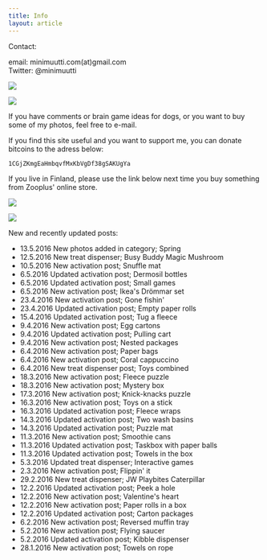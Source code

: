 ```yaml
---
title: Info
layout: article
---
```


Contact:

email: minimuutti.com(at)gmail.com<br/>
Twitter: @minimuutti

[![](https://dl.dropboxusercontent.com/sh/ea1wtnz7z734o12/AADN3gQnG6WMsOFYQTpumxJda/muut/Twitter%20logo_40.jpg)](https://twitter.com/minimuutti)

![](https://lh3.googleusercontent.com/rUi_U-5Iu5bgA0h60ykYVrw8kV3k10DMccmLkt_t2Vs=w245)

If you have comments or brain game ideas for dogs, or you want to buy some of my photos, feel free to e-mail. 

If you find this site useful and you want to support me, you can donate bitcoins to the adress below:

	1CGjZKmgEaHmbqvfMxKbVgDf38gSAKUgYa

If you live in Finland, please use the link below next time you buy something from Zooplus' online store.

![](https://dl.dropboxusercontent.com/sh/ea1wtnz7z734o12/AACCzL-JjXAN7IzVNYX9e1iCa/muut/minimute_.jpg)

[![](https://lh3.googleusercontent.com/MKwfsbFq7uu2wQQcpBMKzbeTWG_X6GHIw91FFzQ2LGw=w447)](http://clk.tradedoubler.com/click?p(210840)a(2526211)g(19927404)url(http://www.zooplus.fi/))

New and recently updated posts:

* 13.5.2016 New photos added in category; Spring
* 12.5.2016 New treat dispenser; Busy Buddy Magic Mushroom
* 10.5.2016 New activation post; Snuffle mat
* 6.5.2016 Updated activation post; Dermosil bottles
* 6.5.2016 Updated activation post; Small games
* 6.5.2016 New activation post; Ikea's Drömmar set
* 23.4.2016 New activation post; Gone fishin'
* 23.4.2016 Updated activation post; Empty paper rolls
* 15.4.2016 Updated activation post; Tug a fleece
* 9.4.2016 New activation post; Egg cartons
* 9.4.2016 Updated activation post; Pulling cart
* 9.4.2016 New activation post; Nested packages
* 6.4.2016 New activation post; Paper bags
* 6.4.2016 New activation post; Coral cappuccino
* 6.4.2016 New treat dispenser post; Toys combined
* 18.3.2016 New activation post; Fleece puzzle
* 18.3.2016 New activation post; Mystery box
* 17.3.2016 New activation post; Knick-knacks puzzle
* 16.3.2016 New activation post; Toys on a stick
* 16.3.2016 Updated activation post; Fleece wraps
* 14.3.2016 Updated activation post; Two wash basins
* 14.3.2016 Updated activation post; Puzzle mat
* 11.3.2016 New activation post; Smoothie cans
* 11.3.2016 Updated activation post; Taskbox with paper balls
* 11.3.2016 Updated activation post; Towels in the box
* 5.3.2016 Updated treat dispenser; Interactive games
* 2.3.2016 New activation post; Flippin' it
* 29.2.2016 New treat dispenser; JW Playbites Caterpillar
* 12.2.2016 Updated activation post; Peek a hole
* 12.2.2016 New activation post; Valentine's heart
* 12.2.2016 New activation post; Paper rolls in a box
* 12.2.2016 Updated activation post; Carton packages
* 6.2.2016 New activation post; Reversed muffin tray
* 5.2.2016 New activation post; Flying saucer
* 5.2.2016 Updated activation post; Kibble dispenser
* 28.1.2016 New activation post; Towels on rope
